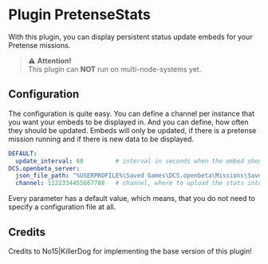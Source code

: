 # Plugin PretenseStats
With this plugin, you can display persistent status update embeds for your Pretense missions.

> ⚠️ **Attention!**<br>
> This plugin can **NOT** run on multi-node-systems yet.  


## Configuration
The configuration is quite easy. You can define a channel per instance that you want your embeds to be displayed in.
And you can define, how often they should be updated. Embeds will only be updated, if there is a pretense mission 
running and if there is new data to be displayed.

```yaml
DEFAULT:
  update_interval: 60         # interval in seconds when the embed should update (default = 60)
DCS.openbeta_server:
  json_file_path: "%USERPROFILE%\Saved Games\DCS.openbeta\Missions\Saves\player_stats.json" # this is the default
  channel: 1122334455667788   # channel, where to upload the stats into (default: Status channel)
```
Every parameter has a default value, which means, that you do not need to specify a configuration file at all.

## Credits
Credits to No15|KillerDog for implementing the base version of this plugin!

